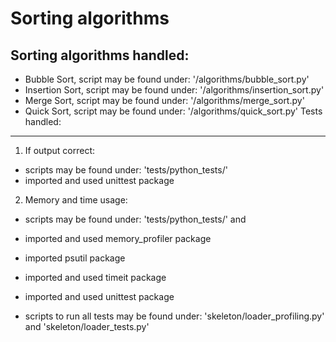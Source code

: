 Sorting algorithms
==================

Sorting algorithms handled:
--------------------------

* Bubble Sort,
 script may be found under: '/algorithms/bubble_sort.py'
* Insertion Sort,
 script may be found under: '/algorithms/insertion_sort.py'
* Merge Sort,
 script may be found under: '/algorithms/merge_sort.py'
* Quick Sort,
 script may be found under: '/algorithms/quick_sort.py'
Tests handled:
-------------

1. If output correct:

* scripts may be found under: 'tests/python_tests/'
* imported and used unittest package

2. Memory and time usage:

* scripts may be found under: 'tests/python_tests/' and
* imported and used memory_profiler package
* imported psutil package
* imported and used timeit package
* imported and used unittest package

* scripts to run all tests may be found under: 'skeleton/loader_profiling.py'
and 'skeleton/loader_tests.py'
